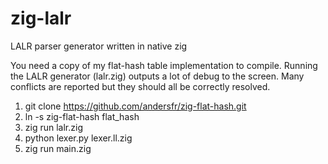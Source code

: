 # zig-lalr
LALR parser generator written in native zig

You need a copy of my flat-hash table implementation to compile.
Running the LALR generator (lalr.zig) outputs a lot of debug to the screen.
Many conflicts are reported but they should all be correctly resolved.

1. git clone https://github.com/andersfr/zig-flat-hash.git
2. ln -s zig-flat-hash flat\_hash
3. zig run lalr.zig
4. python lexer.py lexer.ll.zig
5. zig run main.zig
